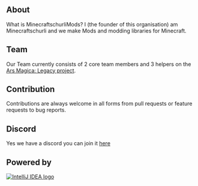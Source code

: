 ## About
What is MinecraftschurliMods?
I (the founder of this organisation) am Minecraftschurli and we make Mods and modding libraries for Minecraft.

## Team
Our Team currently consists of 2 core team members and 3 helpers on the [Ars Magica: Legacy project](https://github.com/MinecraftschurliMods/Ars-Magica-Legacy).

## Contribution
Contributions are always welcome in all forms from pull requests or feature requests to bug reports.

## Discord
Yes we have a discord you can join it [here](https://discord.gg/GcFqXwX)

## Powered by
[![IntelliJ IDEA logo](https://resources.jetbrains.com/storage/products/company/brand/logos/IntelliJ_IDEA.svg)](https://jb.gg/OpenSourceSupport)
